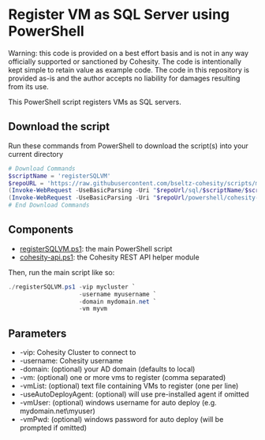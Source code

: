 # Register VM as SQL Server using PowerShell

Warning: this code is provided on a best effort basis and is not in any way officially supported or sanctioned by Cohesity. The code is intentionally kept simple to retain value as example code. The code in this repository is provided as-is and the author accepts no liability for damages resulting from its use.

This PowerShell script registers VMs as SQL servers.

## Download the script

Run these commands from PowerShell to download the script(s) into your current directory

```powershell
# Download Commands
$scriptName = 'registerSQLVM'
$repoURL = 'https://raw.githubusercontent.com/bseltz-cohesity/scripts/master'
(Invoke-WebRequest -UseBasicParsing -Uri "$repoUrl/sql/$scriptName/$scriptName.ps1").content | Out-File "$scriptName.ps1"; (Get-Content "$scriptName.ps1") | Set-Content "$scriptName.ps1"
(Invoke-WebRequest -UseBasicParsing -Uri "$repoUrl/powershell/cohesity-api/cohesity-api.ps1").content | Out-File cohesity-api.ps1; (Get-Content cohesity-api.ps1) | Set-Content cohesity-api.ps1
# End Download Commands
```

## Components

* [registerSQLVM.ps1](https://raw.githubusercontent.com/bseltz-cohesity/scripts/master/sql/registerSQLVM/registerSQLVM.ps1): the main PowerShell script
* [cohesity-api.ps1](https://raw.githubusercontent.com/bseltz-cohesity/scripts/master/powershell/cohesity-api/cohesity-api.ps1): the Cohesity REST API helper module

Then, run the main script like so:

```powershell
./registerSQLVM.ps1 -vip mycluster `
                    -username myusername `
                    -domain mydomain.net `
                    -vm myvm
```

## Parameters

* -vip: Cohesity Cluster to connect to
* -username: Cohesity username
* -domain: (optional) your AD domain (defaults to local)
* -vm: (optional) one or more vms to register (comma separated)
* -vmList: (optional) text file containing VMs to register (one per line)
* -useAutoDeployAgent: (optional) will use pre-installed agent if omitted
* -vmUser: (optional) windows username for auto deploy (e.g. mydomain.net\myuser)
* -vmPwd: (optional) windows password for auto deploy (will be prompted if omitted)
